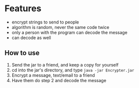 # Features

- encrypt strings to send to people
- algorithm is random, never the same code twice
- only a person with the program can decode the message
- can decode as well

## How to use

1. Send the jar to a friend, and keep a copy for yourself
2. cd into the jar's directory, and type `java -jar Encrypter.jar`
3. Encrypt a message, text/email to a friend
4. Have them do step 2 and decode the message
